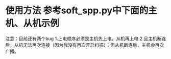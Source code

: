 # 使用方法 参考soft_spp.py中下面的主机、从机示例
注意：目前还有两个bug
1.上电顺序必须是主机先上电，从机再上电
2.且主机断连后，从机无法再次连接（因为我没有再次开启扫描）；但从机断连后，主机会再次广播。
